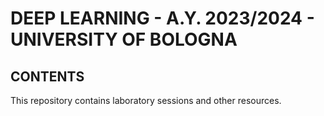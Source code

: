 # DEEP LEARNING - A.Y. 2023/2024 - UNIVERSITY OF BOLOGNA 

## CONTENTS 

This repository contains laboratory sessions and other resources.